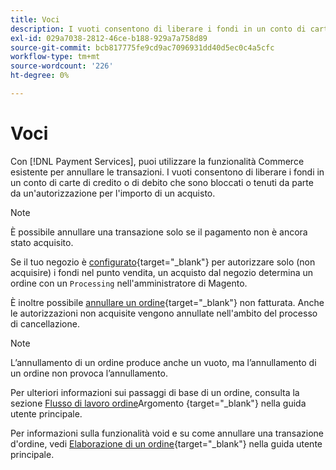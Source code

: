 ```yaml
---
title: Voci
description: I vuoti consentono di liberare i fondi in un conto di carte di credito o di debito che sono bloccati o tenuti da parte da un'autorizzazione per l'importo di un acquisto.
exl-id: 029a7038-2812-46ce-b188-929a7a758d89
source-git-commit: bcb817775fe9cd9ac7096931dd40d5ec0c4a5cfc
workflow-type: tm+mt
source-wordcount: '226'
ht-degree: 0%

---
```


# Voci

Con [!DNL Payment Services], puoi utilizzare la funzionalità Commerce esistente per annullare le transazioni. I vuoti consentono di liberare i fondi in un conto di carte di credito o di debito che sono bloccati o tenuti da parte da un&#39;autorizzazione per l&#39;importo di un acquisto.

>[!NOTE]
>
>È possibile annullare una transazione solo se il pagamento non è ancora stato acquisito.

Se il tuo negozio è [configurato](https://docs.magento.com/user-guide/configuration/sales/payment-methods.html#payment-actions){target=&quot;_blank&quot;} per autorizzare solo (non acquisire) i fondi nel punto vendita, un acquisto dal negozio determina un ordine con un `Processing` nell&#39;amministratore di Magento.

È inoltre possibile [annullare un ordine](https://docs.magento.com/user-guide/sales/order-update.html#cancel-a-pending-order){target=&quot;_blank&quot;} non fatturata. Anche le autorizzazioni non acquisite vengono annullate nell&#39;ambito del processo di cancellazione.

>[!NOTE]
>
>L’annullamento di un ordine produce anche un vuoto, ma l’annullamento di un ordine non provoca l’annullamento.

Per ulteriori informazioni sui passaggi di base di un ordine, consulta la sezione [Flusso di lavoro ordine](https://docs.magento.com/user-guide/sales/order-workflow.html)Argomento {target=&quot;_blank&quot;} nella guida utente principale.

Per informazioni sulla funzionalità void e su come annullare una transazione d&#39;ordine, vedi [Elaborazione di un ordine](https://docs.magento.com/user-guide/sales/order-processing.html){target=&quot;_blank&quot;} nella guida utente principale.

